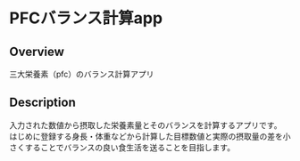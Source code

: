 # PFCバランス計算app

## Overview
三大栄養素（pfc）のバランス計算アプリ

## Description
入力された数値から摂取した栄養素量とそのバランスを計算するアプリです。  
はじめに登録する身長・体重などから計算した目標数値と実際の摂取量の差を小さくすることでバランスの良い食生活を送ることを目指します。
